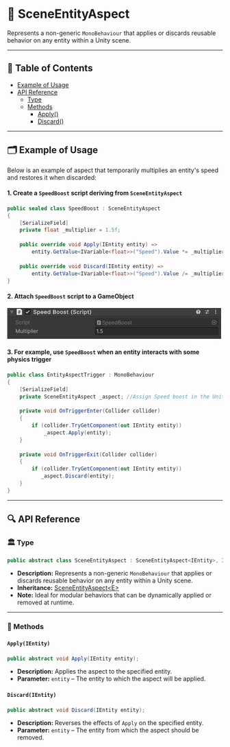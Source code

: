 # 🧩 SceneEntityAspect

Represents a non-generic `MonoBehaviour` that applies or discards reusable behavior on
any entity within a Unity scene.

---

## 📑 Table of Contents

- [Example of Usage](#-example-of-usage)
- [API Reference](#-api-reference)
    - [Type](#-type)
    - [Methods](#-methods)
        - [Apply()](#applyientity)
        - [Discard()](#discardientity)

---

## 🗂 Example of Usage

Below is an example of aspect that temporarily multiplies an entity's speed and restores it when discarded:

#### 1. Create a `SpeedBoost` script deriving from `SceneEntityAspect`

```csharp
public sealed class SpeedBoost : SceneEntityAspect
{
    [SerializeField]
    private float _multiplier = 1.5f;

    public override void Apply(IEntity entity) =>
        entity.GetValue<IVariable<float>>("Speed").Value *= _multiplier;

    public override void Discard(IEntity entity) => 
        entity.GetValue<IVariable<float>>("Speed").Value /= _multiplier;
}
```

#### 2. Attach `SpeedBoost` script to a GameObject

<img width="500" height="" alt="изображение" src="../../Images/SpeedBoost.png" />

#### 3. For example, use `SpeedBoost` when an entity interacts with some physics trigger

```csharp
public class EntityAspectTrigger : MonoBehaviour
{
    [SerializeField]
    private SceneEntityAspect _aspect; //Assign Speed boost in the Unity Inspector
    
    private void OnTriggerEnter(Collider collider)
    {
        if (collider.TryGetComponent(out IEntity entity))
            _aspect.Apply(entity);
    }  
    
    private void OnTriggerExit(Collider collider)
    {
        if (collider.TryGetComponent(out IEntity entity))
           _aspect.Discard(entity);
    }
}
```

---

## 🔍 API Reference

### 🏛️ Type

```csharp
public abstract class SceneEntityAspect : SceneEntityAspect<IEntity>, IEntityAspect
```

- **Description:** Represents a non-generic `MonoBehaviour` that applies or discards reusable behavior on
  any entity within a Unity scene.
- **Inheritance:** [SceneEntityAspect&lt;E&gt;](SceneEntityAspect%601.md)
- **Note:** Ideal for modular behaviors that can be dynamically applied or removed at runtime.

---

### 🏹 Methods

#### `Apply(IEntity)`

```csharp
public abstract void Apply(IEntity entity);
```

- **Description:** Applies the aspect to the specified entity.
- **Parameter:** `entity` – The entity to which the aspect will be applied.

#### `Discard(IEntity)`

```csharp
public abstract void Discard(IEntity entity);
```

- **Description:** Reverses the effects of `Apply` on the specified entity.
- **Parameter:** `entity` – The entity from which the aspect should be removed.
